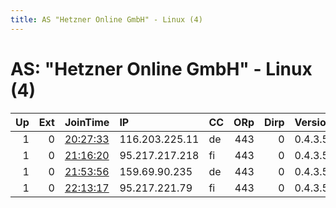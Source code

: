 ```yaml
---
title: AS "Hetzner Online GmbH" - Linux (4)
---
```


# AS: "Hetzner Online GmbH" - Linux (4)

|   Up |   Ext | JoinTime                                                                                            | IP             | CC   |   ORp |   Dirp | Version   | Contact   | Nickname   |   eFamMembers |
|-----:|------:|:----------------------------------------------------------------------------------------------------|:---------------|:-----|------:|-------:|:----------|:----------|:-----------|--------------:|
|    1 |     0 | [20:27:33](https://metrics.torproject.org/rs.html#details/A395942C2B86F0C497D04A156806FBD3024D22CF) | 116.203.225.11 | de   |   443 |      0 | 0.4.3.5   | None      | Unnamed    |             1 |
|    1 |     0 | [21:16:20](https://metrics.torproject.org/rs.html#details/BBA23BFE816BCB5DC4C2EEB15246204667BA0DAE) | 95.217.217.218 | fi   |   443 |      0 | 0.4.3.5   | None      | Unnamed    |             1 |
|    1 |     0 | [21:53:56](https://metrics.torproject.org/rs.html#details/63ABFB10EB65440DB4CC52BD0CE624DDC8704FC4) | 159.69.90.235  | de   |   443 |      0 | 0.4.3.5   | None      | Unnamed    |             1 |
|    1 |     0 | [22:13:17](https://metrics.torproject.org/rs.html#details/76AD361FCE919199F4064A872B666A1FF19A1EA4) | 95.217.221.79  | fi   |   443 |      0 | 0.4.3.5   | None      | Unnamed    |             1 |
